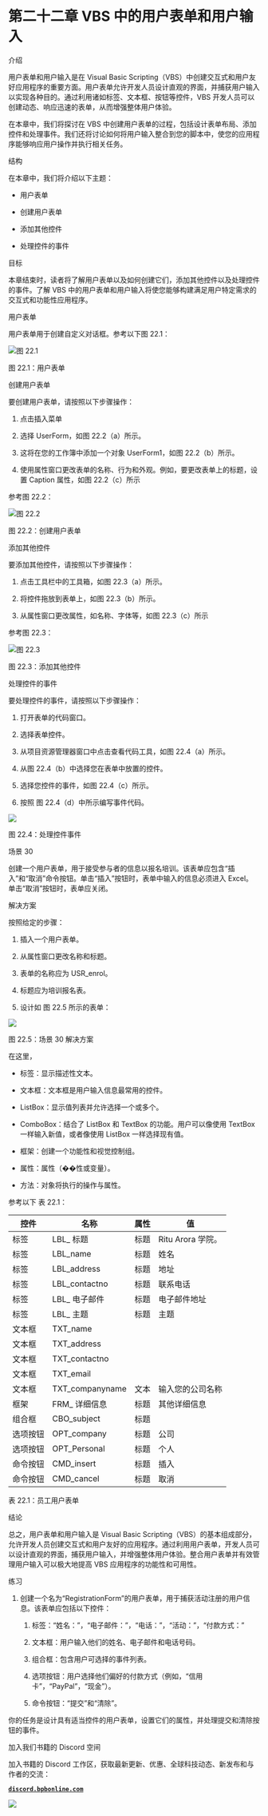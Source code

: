 # 第二十二章 VBS 中的用户表单和用户输入

介绍

用户表单和用户输入是在 Visual Basic Scripting（VBS）中创建交互式和用户友好应用程序的重要方面。用户表单允许开发人员设计直观的界面，并捕获用户输入以实现各种目的。通过利用诸如标签、文本框、按钮等控件，VBS 开发人员可以创建动态、响应迅速的表单，从而增强整体用户体验。

在本章中，我们将探讨在 VBS 中创建用户表单的过程，包括设计表单布局、添加控件和处理事件。我们还将讨论如何将用户输入整合到您的脚本中，使您的应用程序能够响应用户操作并执行相关任务。

结构

在本章中，我们将介绍以下主题：

+   用户表单

+   创建用户表单

+   添加其他控件

+   处理控件的事件

目标

本章结束时，读者将了解用户表单以及如何创建它们，添加其他控件以及处理控件的事件。了解 VBS 中的用户表单和用户输入将使您能够构建满足用户特定需求的交互式和功能性应用程序。

用户表单

用户表单用于创建自定义对话框。参考以下图 22.1：

![图 22.1](img/Figure_22.1.png)

图 22.1：用户表单

创建用户表单

要创建用户表单，请按照以下步骤操作：

1.  点击插入菜单

1.  选择 UserForm，如图 22.2（a）所示。

1.  这将在您的工作簿中添加一个对象 UserForm1，如图 22.2（b）所示。

1.  使用属性窗口更改表单的名称、行为和外观。例如，要更改表单上的标题，设置 Caption 属性，如图 22.2（c）所示

参考图 22.2：

![图 22.2](img/Figure_22.2.png)

图 22.2：创建用户表单

添加其他控件

要添加其他控件，请按照以下步骤操作：

1.  点击工具栏中的工具箱，如图 22.3（a）所示。

1.  将控件拖放到表单上，如图 22.3（b）所示。

1.  从属性窗口更改属性，如名称、字体等，如图 22.3（c）所示

参考图 22.3：

![图 22.3](img/Figure_22.3.png)

图 22.3：添加其他控件

处理控件的事件

要处理控件的事件，请按照以下步骤操作：

1.  打开表单的代码窗口。

1.  选择表单控件。

1.  从项目资源管理器窗口中点击查看代码工具，如图 22.4（a）所示。

1.  从图 22.4（b）中选择您在表单中放置的控件。

1.  选择您控件的事件，如图 22.4（c）所示。

1.  按照 图 22.4（d）中所示编写事件代码。

![](img/Figure_22.4.png)

图 22.4：处理控件事件

场景 30

创建一个用户表单，用于接受参与者的信息以报名培训。该表单应包含“插入”和“取消”命令按钮。单击“插入”按钮时，表单中输入的信息必须进入 Excel。单击“取消”按钮时，表单应关闭。

解决方案

按照给定的步骤：

1.  插入一个用户表单。

1.  从属性窗口更改名称和标题。

1.  表单的名称应为 USR_enrol。

1.  标题应为培训报名表。

1.  设计如 图 22.5 所示的表单：

![](img/Figure_22.5.png)

图 22.5：场景 30 解决方案

在这里，

+   标签：显示描述性文本。

+   文本框：文本框是用户输入信息最常用的控件。

+   ListBox：显示值列表并允许选择一个或多个。

+   ComboBox：结合了 ListBox 和 TextBox 的功能。用户可以像使用 TextBox 一样输入新值，或者像使用 ListBox 一样选择现有值。

+   框架：创建一个功能性和视觉控制组。

+   属性：属性（��性或变量）。

+   方法：对象将执行的操作与属性。

参考以下 表 22.1：

| 控件 | 名称 | 属性 | 值 |
| --- | --- | --- | --- |
| 标签 | LBL_ 标题 | 标题 | Ritu Arora 学院。 |
| 标签 | LBL_name | 标题 | 姓名 |
| 标签 | LBL_address | 标题 | 地址 |
| 标签 | LBL_contactno | 标题 | 联系电话 |
| 标签 | LBL_ 电子邮件 | 标题 | 电子邮件地址 |
| 标签 | LBL_ 主题 | 标题 | 主题 |
| 文本框 | TXT_name |  |  |
| 文本框 | TXT_address |  |  |
| 文本框 | TXT_contactno |  |  |
| 文本框 | TXT_email |  |  |
| 文本框 | TXT_companyname | 文本 | 输入您的公司名称 |
| 框架 | FRM_ 详细信息 | 标题 | 其他详细信息 |
| 组合框 | CBO_subject | 标题 |  |
| 选项按钮 | OPT_company | 标题 | 公司 |
| 选项按钮 | OPT_Personal | 标题 | 个人 |
| 命令按钮 | CMD_insert | 标题 | 插入 |
| 命令按钮 | CMD_cancel | 标题 | 取消 |

表 22.1：员工用户表单

结论

总之，用户表单和用户输入是 Visual Basic Scripting（VBS）的基本组成部分，允许开发人员创建交互式和用户友好的应用程序。通过利用用户表单，开发人员可以设计直观的界面，捕获用户输入，并增强整体用户体验。整合用户表单并有效管理用户输入可以极大地提高 VBS 应用程序的功能性和可用性。

练习

1.  创建一个名为“RegistrationForm”的用户表单，用于捕获活动注册的用户信息。该表单应包括以下控件：

    1.  标签：“姓名：”，“电子邮件：”，“电话：”，“活动：”，“付款方式：”

    1.  文本框：用户输入他们的姓名、电子邮件和电话号码。

    1.  组合框：包含用户可选择的事件列表。

    1.  选项按钮：用户选择他们偏好的付款方式（例如，“信用卡”，“PayPal”，“现金”）。

    1.  命令按钮：“提交”和“清除”。

你的任务是设计具有适当控件的用户表单，设置它们的属性，并处理提交和清除按钮的事件。

加入我们书籍的 Discord 空间

加入书籍的 Discord 工作区，获取最新更新、优惠、全球科技动态、新发布和与作者的交流：

**[`discord.bpbonline.com`](https://discord.bpbonline.com)**

![](img/fm1.png)
